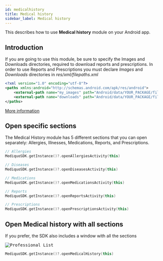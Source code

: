 ```yaml
---
id: medicalhistory
title: Medical history
sidebar_label: Medical history
---
```


This describes how to use **Medical history** module on your Android app.

## Introduction

If you are going to use this module, be sure to specify the Images and Downloads directories, required to download reports and prescriptions.
In order to use Reports and Prescriptions you must declare _Images_ and _Downloads_ directories in _res/xml/filepaths.xml_

```xml
<?xml version="1.0" encoding="utf-8"?>
<paths xmlns:android="http://schemas.android.com/apk/res/android">
    <external-path name="my_images" path="Android/data/YOUR_PACKAGE/files/Pictures" />
    <external-path name="downloads" path="Android/data/YOUR_PACKAGE/files/Download" />
</paths>
```

[More information](https://developer.android.com/training/secure-file-sharing/setup-sharing?hl=es&authuser=1)

## Open specific sections
The Medical History module has 5 different sections that you can open separately: Allergies, Illnesses, Medications, Reports, and Prescriptions.  

```kotlin
// Allergies
MediquoSDK.getInstance()?.openAllergiesActivity(this)

// Diseases
MediquoSDK.getInstance()?.openDiseasesActivity(this)

// Medications
MediquoSDK.getInstance()?.openMedicationsActivity(this)

// Reports
MediquoSDK.getInstance()?.openReportsActivity(this)

// Prescriptions
MediquoSDK.getInstance()?.openPrescriptionsActivity(this)
 ```

## Open Medical history with all sections
If you prefer, the SDK also includes a window with all the sections

<kbd>![Professional List](http://developer.mediquo.com/img/medical_history.jpg "Professional List")</kbd>

```kotlin
MediquoSDK.getInstance()?.openMedicalHistory(this)
 ```